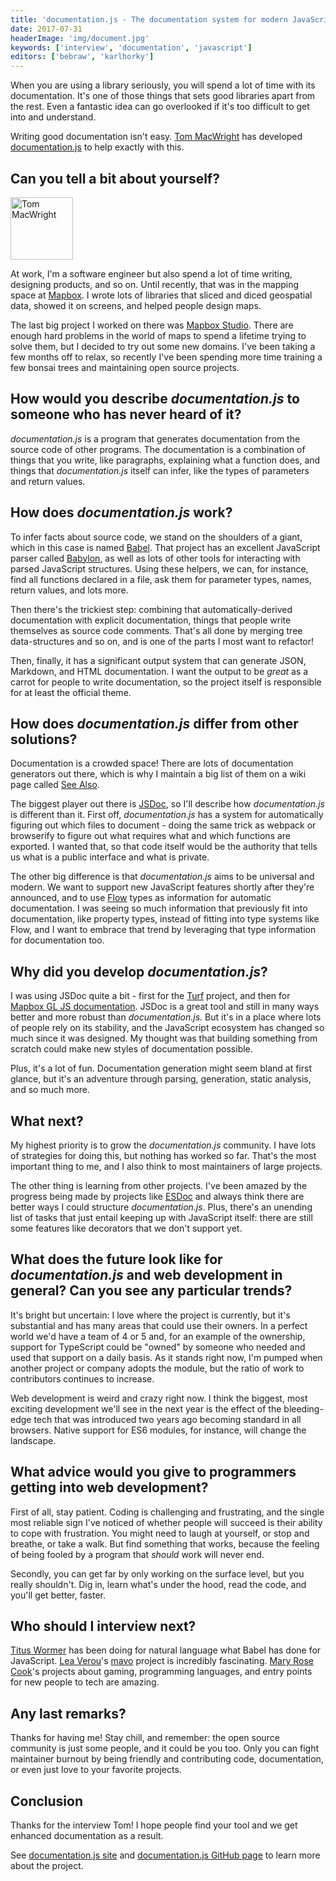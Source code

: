 ```yaml
---
title: 'documentation.js - The documentation system for modern JavaScript - Interview with Tom MacWright'
date: 2017-07-31
headerImage: 'img/document.jpg'
keywords: ['interview', 'documentation', 'javascript']
editors: ['bebraw', 'karlhorky']
---
```


When you are using a library seriously, you will spend a lot of time with its documentation. It's one of those things that sets good libraries apart from the rest. Even a fantastic idea can go overlooked if it's too difficult to get into and understand.

Writing good documentation isn't easy. [Tom MacWright](https://twitter.com/tmcw) has developed [documentation.js](http://documentation.js.org/) to help exactly with this.

## Can you tell a bit about yourself?

<p>
<span class="author">
  <img src="https://www.gravatar.com/avatar/69a180136f3c237769452a4af0bbb9a1?s=200" alt="Tom MacWright" class="author" width="100" height="100" />
</span>

At work, I'm a software engineer but also spend a lot of time writing, designing products, and so on. Until recently, that was in the mapping space at [Mapbox](https://mapbox.com/). I wrote lots of libraries that sliced and diced geospatial data, showed it on screens, and helped people design maps.
</p>

The last big project I worked on there was [Mapbox Studio](https://www.mapbox.com/mapbox-studio/). There are enough hard problems in the world of maps to spend a lifetime trying to solve them, but I decided to try out some new domains. I've been taking a few months off to relax, so recently I've been spending more time training a few bonsai trees and maintaining open source projects.

## How would you describe *documentation.js* to someone who has never heard of it?

*documentation.js* is a program that generates documentation from the source code of other programs. The documentation is a combination of things that you write, like paragraphs, explaining what a function does, and things that *documentation.js* itself can infer, like the types of parameters and return values.

## How does *documentation.js* work?

To infer facts about source code, we stand on the shoulders of a giant, which in this case is named [Babel](https://github.com/babel/babel). That project has an excellent JavaScript parser called [Babylon](https://github.com/babel/babylon), as well as lots of other tools for interacting with parsed JavaScript structures. Using these helpers, we can, for instance, find all functions declared in a file, ask them for parameter types, names, return values, and lots more.

Then there's the trickiest step: combining that automatically-derived documentation with explicit documentation, things that people write themselves as source code comments. That's all done by merging tree data-structures and so on, and is one of the parts I most want to refactor!

Then, finally, it has a significant output system that can generate JSON, Markdown, and HTML documentation. I want the output to be _great_ as a carrot for people to write documentation, so the project itself is responsible for at least the official theme.

## How does *documentation.js* differ from other solutions?

Documentation is a crowded space! There are lots of documentation generators out there, which is why I maintain a big list of them on a wiki page called [See Also](https://github.com/documentationjs/documentation/wiki/See-also).

The biggest player out there is [JSDoc](http://usejsdoc.org/), so I'll describe how *documentation.js* is different than it. First off, *documentation.js* has a system for automatically figuring out which files to document - doing the same trick as webpack or browserify to figure out what requires what and which functions are exported. I wanted that, so that code itself would be the authority that tells us what is a public interface and what is private.

The other big difference is that *documentation.js* aims to be universal and modern. We want to support new JavaScript features shortly after they're announced, and to use [Flow](https://flow.org/) types as information for automatic documentation. I was seeing so much information that previously fit into documentation, like property types, instead of fitting into type systems like Flow, and I want to embrace that trend by leveraging that type information for documentation too.

## Why did you develop *documentation.js*?

I was using JSDoc quite a bit - first for the [Turf](http://turfjs.org/) project, and then for [Mapbox GL JS documentation](https://www.mapbox.com/mapbox-gl-js/api/). JSDoc is a great tool and still in many ways better and more robust than *documentation.js*. But it's in a place where lots of people rely on its stability, and the JavaScript ecosystem has changed so much since it was designed. My thought was that building something from scratch could make new styles of documentation possible.

Plus, it's a lot of fun. Documentation generation might seem bland at first glance, but it's an adventure through parsing, generation, static analysis, and so much more.

## What next?

My highest priority is to grow the *documentation.js* community. I have lots of strategies for doing this, but nothing has worked so far. That's the most important thing to me, and I also think to most maintainers of large projects.

The other thing is learning from other projects. I've been amazed by the progress being made by projects like [ESDoc](https://esdoc.org/) and always think there are better ways I could structure *documentation.js*. Plus, there's an unending list of tasks that just entail keeping up with JavaScript itself: there are still some features like decorators that we don't support yet.

## What does the future look like for *documentation.js* and web development in general? Can you see any particular trends?

It's bright but uncertain: I love where the project is currently, but it's substantial and has many areas that could use their owners. In a perfect world we'd have a team of 4 or 5 and, for an example of the ownership, support for TypeScript could be "owned" by someone who needed and used that support on a daily basis. As it stands right now, I'm pumped when another project or company adopts the module, but the ratio of work to contributors continues to increase.

Web development is weird and crazy right now. I think the biggest, most exciting development we'll see in the next year is the effect of the bleeding-edge tech that was introduced two years ago becoming standard in all browsers. Native support for ES6 modules, for instance, will change the landscape.

## What advice would you give to programmers getting into web development?

First of all, stay patient. Coding is challenging and frustrating, and the single most reliable sign I've noticed of whether people will succeed is their ability to cope with frustration. You might need to laugh at yourself, or stop and breathe, or take a walk. But find something that works, because the feeling of being fooled by a program that _should_ work will never end.

Secondly, you can get far by only working on the surface level, but you really shouldn't. Dig in, learn what's under the hood, read the code, and you'll get better, faster.

## Who should I interview next?

[Titus Wormer](https://github.com/wooorm) has been doing for natural language what Babel has done for JavaScript. [Lea Verou](https://twitter.com/LeaVerou)'s [mavo](https://mavo.io/) project is incredibly fascinating. [Mary Rose Cook](https://github.com/maryrosecook)'s projects about gaming, programming languages, and entry points for new people to tech are amazing.

## Any last remarks?

Thanks for having me! Stay chill, and remember: the open source community is just some people, and it could be you too. Only you can fight maintainer burnout by being friendly and contributing code, documentation, or even just love to your favorite projects.

## Conclusion

Thanks for the interview Tom! I hope people find your tool and we get enhanced documentation as a result.

See [documentation.js site](http://documentation.js.org/) and [documentation.js GitHub page](https://github.com/documentationjs/documentation) to learn more about the project.
